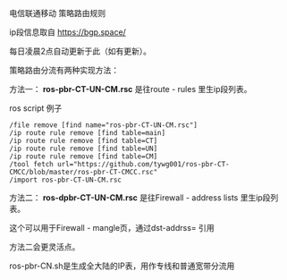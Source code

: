 电信联通移动 策略路由规则

ip段信息取自 https://bgp.space/

每日凌晨2点自动更新于此（如有更新）。

策略路由分流有两种实现方法：

方法一：
**ros-pbr-CT-UN-CM.rsc** 是往route - rules 里生ip段列表。

ros script 例子

```
/file remove [find name="ros-pbr-CT-UN-CM.rsc"]
/ip route rule remove [find table=main]
/ip route rule remove [find table=CT]
/ip route rule remove [find table=UN]
/ip route rule remove [find table=CM]
/tool fetch url="https://github.com/tywg001/ros-pbr-CT-CMCC/blob/master/ros-pbr-CT-CMCC.rsc"
/import ros-pbr-CT-UN-CM.rsc
```

方法二：
**ros-dpbr-CT-UN-CM.rsc** 是往Firewall - address lists 里生ip段列表。

这个可以用于Firewall - mangle页，通过dst-addrss= 引用


方法二会更灵活点。

ros-pbr-CN.sh是生成全大陆的IP表，用作专线和普通宽带分流用
